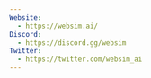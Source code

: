 ```yaml
---
Website:
  - https://websim.ai/
Discord:
  - https://discord.gg/websim
Twitter:
  - https://twitter.com/websim_ai
---
```

